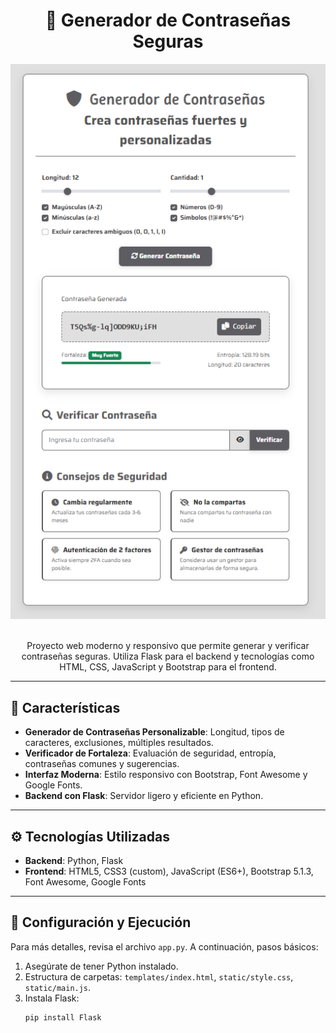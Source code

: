 <h1 align="center">🔐 Generador de Contraseñas Seguras</h1>

<div align="center">
  <img src="img/imagen.png" alt="Vista del Proyecto" width="600" />
</div>

<p align="center">
  <br>
  Proyecto web moderno y responsivo que permite generar y verificar contraseñas seguras. 
  Utiliza Flask para el backend y tecnologías como HTML, CSS, JavaScript y Bootstrap para el frontend.
</p>

---

## 🚀 Características

- **Generador de Contraseñas Personalizable**: Longitud, tipos de caracteres, exclusiones, múltiples resultados.
- **Verificador de Fortaleza**: Evaluación de seguridad, entropía, contraseñas comunes y sugerencias.
- **Interfaz Moderna**: Estilo responsivo con Bootstrap, Font Awesome y Google Fonts.
- **Backend con Flask**: Servidor ligero y eficiente en Python.

---

## ⚙️ Tecnologías Utilizadas

- **Backend**: Python, Flask  
- **Frontend**: HTML5, CSS3 (custom), JavaScript (ES6+), Bootstrap 5.1.3, Font Awesome, Google Fonts

---

## 🔧 Configuración y Ejecución

Para más detalles, revisa el archivo `app.py`. A continuación, pasos básicos:

1. Asegúrate de tener Python instalado.
2. Estructura de carpetas: `templates/index.html`, `static/style.css`, `static/main.js`.
3. Instala Flask:
   ```bash
   pip install Flask

